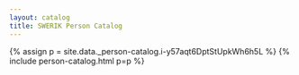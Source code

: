 ```yaml
---
layout: catalog
title: SWERIK Person Catalog
---
```

{% assign p = site.data._person-catalog.i-y57aqt6DptStUpkWh6h5L %}
{% include person-catalog.html p=p %}

